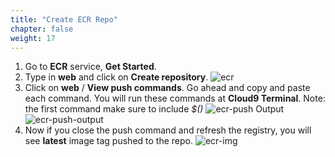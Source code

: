 ```yaml
---
title: "Create ECR Repo"
chapter: false
weight: 17
---
```


1. Go to **ECR** service, **Get Started**.
1. Type in **web** and click on **Create repository**.
![ecr](/images/ecr.png)
1. Click on **web** / **View push commands**. Go ahead and copy and paste each command. You will run these commands at **Cloud9 Terminal**. Note: the first command make sure to include *$()*
![ecr-push](/images/ecr-push.png)
Output
![ecr-push-output](/images/ecr-push-output.png)
1. Now if you close the push command and refresh the registry, you will see **latest** image tag pushed to the repo.
![ecr-img](/images/ecr-img.png)
